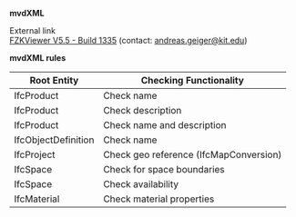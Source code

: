 **mvdXML**
  
External link  
[FZKViewer V5.5 - Build 1335](https://bwsyncandshare.kit.edu/dl/fiTHtzzWgV2PPDz8fMhXFE8w/FZKViewer-5.5_Build-1335.zip) (contact: andreas.geiger@kit.edu)   

**mvdXML rules**   

Root Entity          | Checking Functionality
-------------------- | ----------------------
IfcProduct           | Check name
IfcProduct           | Check description 
IfcProduct           | Check name and description 
IfcObjectDefinition  | Check name 
IfcProject           | Check geo reference (IfcMapConversion) 
IfcSpace             | Check for space boundaries 
IfcSpace             | Check availability 
IfcMaterial          | Check material properties 


